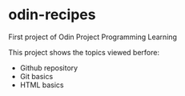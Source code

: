 # odin-recipes

First project of Odin Project Programming Learning

This project shows the topics viewed berfore:
- Github repository
- Git basics
- HTML basics
